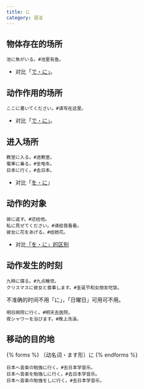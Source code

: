 ```yaml
---
title: に
category: 语法
---
```


## 物体存在的场所

```example
池に魚がいる。#池里有鱼。
```

- 对比「[で・に」](../de-ni#事物的场所)。

## 动作作用的场所

```example
ここに書いてください。#请写在这里。
```

- 对比「[で・に」](../de-ni#动作的场所)。

## 进入场所

```example
教室に入る。#进教室。
電車に乗る。#坐电车。
日本に行く。#去日本。
```

- 对比「[を・に](../wo-ni#场所)」

## 动作的对象

```example
彼に返す。#还给他。
私に見せてください。#请给我看看。
彼女に花をあげる。#给她花。
```

- 对比[「を・に」的区别](../wo-ni)

## 动作发生的时刻

```example
九時に寝る。#九点睡觉。
クリスマスに彼女と食事します。#圣诞节和女朋友吃饭。
```

不准确的时间不用「に」，「日曜日」可用可不用。

```example
明日病院に行く。#明天去医院。
夜シャワーを浴びます。#晚上洗澡。
```

## 移动的目的地

{% forms %}
〔动名词・ます形〕に
{% endforms %}

```example
日本へ音楽の勉強に行く。#去日本学音乐。
日本へ音楽を勉強しに行く。#去日本学音乐。
日本へ音楽の勉強をしに行く。#去日本学音乐。
```
